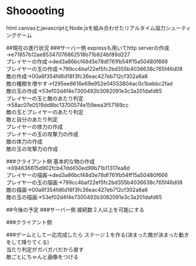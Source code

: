 # Shooooting
html canvasとjavascriptとNode.jsを組み合わせたリアルタイム協力シューティングゲーム  


##現在の進行状況
###サーバー側
expressも用いてhttp serverの作成→e71857b12ae85347076862518b71b924bf89d227  
プレイヤーの作成→ded3a86bcf48d3e78df761fb54ff15a50480f666  
プレイヤーの玉の作成→799cc4baf22ef5fc2bd355b4036638c765f46d08  
敵の作成→00a6f354fd6d18f3fc36eac427eb712cf302a6a6  
敵の種類を増やす→f295ee8616e69e952e04553804ac0c1bebbc2fad  
敵の玉の作成→53ef02d4f4e7300492b3082091e3c3a201dafd65  
プレイヤーの玉と敵のあたり判定→58ac07e0519dd8bc13700574e159eea3f57169cc  
敵の玉とプレイヤーのあたり判定  
敵と自分のあたり判定  
プレイヤーの体力の作成  
プレイヤーの玉の攻撃力の作成  
敵の体力の作成  
敵の玉の攻撃力の作成  

###クライアント側
基本的な物の作成→094636615d902fcb47dd450ed99b71b11317ea8d  
プレイヤーの描画→ded3a86bcf48d3e78df761fb54ff15a50480f666  
プレイヤーの玉の描画→799cc4baf22ef5fc2bd355b4036638c765f46d08  
敵の描画→00a6f354fd6d18f3fc36eac427eb712cf302a6a6  
敵の玉の描画→53ef02d4f4e7300492b3082091e3c3a201dafd65  

##今後の予定
###サーバー側
接続数２人以上を可能にする  


###クライアント側


###ゲームとして一応完成したら
ステージ１を作る(決まった敵が決まった動きをして降りてくる)  
当たり判定がガバガバだから直す  
敵ごとにちゃんと画像をつける  